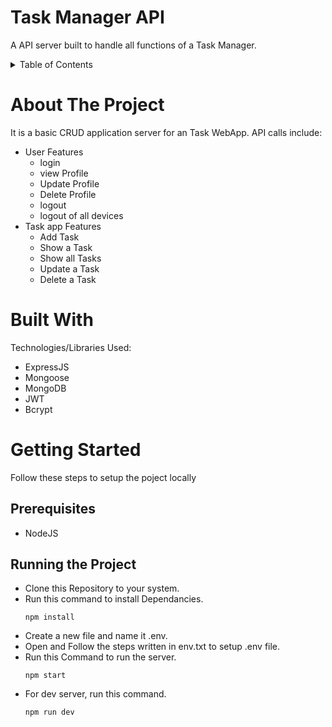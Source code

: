 #  Task Manager API
A API server built to handle all functions of a Task Manager.

<details><summary>Table of Contents</summary>
<p>
<ol>
<li><a href="#">About The Project</a></li>
<li><a href="#">Built With</a></li>
<li><a href="#">Getting Started</a></li>
  <ul>
  <li><a href="#">Prerequisites</a></li>
  <li><a href="#">Running the Project</a></li>
  <ul/>
</ol>
</p>
</details>

# About The Project
It is a basic CRUD application server for an Task WebApp.
API calls include: 
* User Features
  * login
  * view Profile
  * Update Profile
  * Delete Profile
  * logout
  * logout of all devices
* Task app Features
  * Add Task
  * Show a Task
  * Show all Tasks
  * Update a Task
  * Delete a Task
# Built With
Technologies/Libraries Used:
* ExpressJS
* Mongoose
* MongoDB
* JWT
* Bcrypt
# Getting Started
Follow these steps to setup the poject locally
## Prerequisites
* NodeJS
## Running the Project
* Clone this Repository to your system.
* Run this command to install Dependancies.
  ```
  npm install
  ```
* Create a new file and name it .env.
* Open and Follow the steps written in env.txt to setup .env file.
* Run this Command to run the server.
  ```
  npm start
  ```
* For dev server, run this command.
  ```
  npm run dev
  ```



